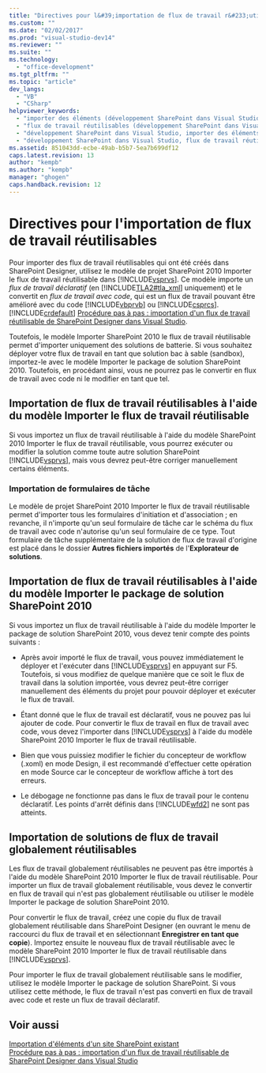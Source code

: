 ```yaml
---
title: "Directives pour l&#39;importation de flux de travail r&#233;utilisables"
ms.custom: ""
ms.date: "02/02/2017"
ms.prod: "visual-studio-dev14"
ms.reviewer: ""
ms.suite: ""
ms.technology: 
  - "office-development"
ms.tgt_pltfrm: ""
ms.topic: "article"
dev_langs: 
  - "VB"
  - "CSharp"
helpviewer_keywords: 
  - "importer des éléments (développement SharePoint dans Visual Studio)"
  - "flux de travail réutilisables (développement SharePoint dans Visual Studio)"
  - "développement SharePoint dans Visual Studio, importer des éléments"
  - "développement SharePoint dans Visual Studio, flux de travail réutilisables"
ms.assetid: 851043dd-ecbe-49ab-b5b7-5ea7b699df12
caps.latest.revision: 13
author: "kempb"
ms.author: "kempb"
manager: "ghogen"
caps.handback.revision: 12
---
```

# Directives pour l&#39;importation de flux de travail r&#233;utilisables
  Pour importer des flux de travail réutilisables qui ont été créés dans SharePoint Designer, utilisez le modèle de projet SharePoint 2010 Importer le flux de travail réutilisable dans [!INCLUDE[vsprvs](../sharepoint/includes/vsprvs-md.md)].  Ce modèle importe un *flux de travail* *déclaratif* \(en [!INCLUDE[TLA2#tla_xml](../sharepoint/includes/tla2sharptla-xml-md.md)] uniquement\) et le convertit en *flux de travail avec code*, qui est un flux de travail pouvant être amélioré avec du code [!INCLUDE[vbprvb](../sharepoint/includes/vbprvb-md.md)] ou [!INCLUDE[csprcs](../sharepoint/includes/csprcs-md.md)].  [!INCLUDE[crdefault](../sharepoint/includes/crdefault-md.md)] [Procédure pas à pas : importation d'un flux de travail réutilisable de SharePoint Designer dans Visual Studio](../sharepoint/walkthrough-import-a-sharepoint-designer-reusable-workflow-into-visual-studio.md).  
  
 Toutefois, le modèle Importer SharePoint 2010 le flux de travail réutilisable permet d'importer uniquement des solutions de batterie.  Si vous souhaitez déployer votre flux de travail en tant que solution bac à sable \(sandbox\), importez\-le avec le modèle Importer le package de solution SharePoint 2010.  Toutefois, en procédant ainsi, vous ne pourrez pas le convertir en flux de travail avec code ni le modifier en tant que tel.  
  
## Importation de flux de travail réutilisables à l'aide du modèle Importer le flux de travail réutilisable  
 Si vous importez un flux de travail réutilisable à l'aide du modèle SharePoint 2010 Importer le flux de travail réutilisable, vous pourrez exécuter ou modifier la solution comme toute autre solution SharePoint [!INCLUDE[vsprvs](../sharepoint/includes/vsprvs-md.md)], mais vous devrez peut\-être corriger manuellement certains éléments.  
  
### Importation de formulaires de tâche  
 Le modèle de projet SharePoint 2010 Importer le flux de travail réutilisable permet d'importer tous les formulaires d'initiation et d'association ; en revanche, il n'importe qu'un seul formulaire de tâche car le schéma du flux de travail avec code n'autorise qu'un seul formulaire de ce type.  Tout formulaire de tâche supplémentaire de la solution de flux de travail d'origine est placé dans le dossier **Autres fichiers importés** de l'**Explorateur de solutions**.  
  
## Importation de flux de travail réutilisables à l'aide du modèle Importer le package de solution SharePoint 2010  
 Si vous importez un flux de travail réutilisable à l'aide du modèle Importer le package de solution SharePoint 2010, vous devez tenir compte des points suivants :  
  
-   Après avoir importé le flux de travail, vous pouvez immédiatement le déployer et l'exécuter dans [!INCLUDE[vsprvs](../sharepoint/includes/vsprvs-md.md)] en appuyant sur F5.  Toutefois, si vous modifiez de quelque manière que ce soit le flux de travail dans la solution importée, vous devrez peut\-être corriger manuellement des éléments du projet pour pouvoir déployer et exécuter le flux de travail.  
  
-   Étant donné que le flux de travail est déclaratif, vous ne pouvez pas lui ajouter de code.  Pour convertir le flux de travail en flux de travail avec code, vous devez l'importer dans [!INCLUDE[vsprvs](../sharepoint/includes/vsprvs-md.md)] à l'aide du modèle SharePoint 2010 Importer le flux de travail réutilisable.  
  
-   Bien que vous puissiez modifier le fichier du concepteur de workflow \(.xoml\) en mode Design, il est recommandé d'effectuer cette opération en mode Source car le concepteur de workflow affiche à tort des erreurs.  
  
-   Le débogage ne fonctionne pas dans le flux de travail pour le contenu déclaratif.  Les points d'arrêt définis dans [!INCLUDE[wfd2](../sharepoint/includes/wfd2-md.md)] ne sont pas atteints.  
  
## Importation de solutions de flux de travail globalement réutilisables  
 Les flux de travail globalement réutilisables ne peuvent pas être importés à l'aide du modèle SharePoint 2010 Importer le flux de travail réutilisable.  Pour importer un flux de travail globalement réutilisable, vous devez le convertir en flux de travail qui n'est pas globalement réutilisable ou utiliser le modèle Importer le package de solution SharePoint 2010.  
  
 Pour convertir le flux de travail, créez une copie du flux de travail globalement réutilisable dans SharePoint Designer \(en ouvrant le menu de raccourci du flux de travail et en sélectionnant **Enregistrer en tant que copie**\).  Importez ensuite le nouveau flux de travail réutilisable avec le modèle SharePoint 2010 Importer le flux de travail réutilisable dans [!INCLUDE[vsprvs](../sharepoint/includes/vsprvs-md.md)].  
  
 Pour importer le flux de travail globalement réutilisable sans le modifier, utilisez le modèle Importer le package de solution SharePoint.  Si vous utilisez cette méthode, le flux de travail n'est pas converti en flux de travail avec code et reste un flux de travail déclaratif.  
  
## Voir aussi  
 [Importation d'éléments d'un site SharePoint existant](../sharepoint/importing-items-from-an-existing-sharepoint-site.md)   
 [Procédure pas à pas : importation d'un flux de travail réutilisable de SharePoint Designer dans Visual Studio](../sharepoint/walkthrough-import-a-sharepoint-designer-reusable-workflow-into-visual-studio.md)  
  
  